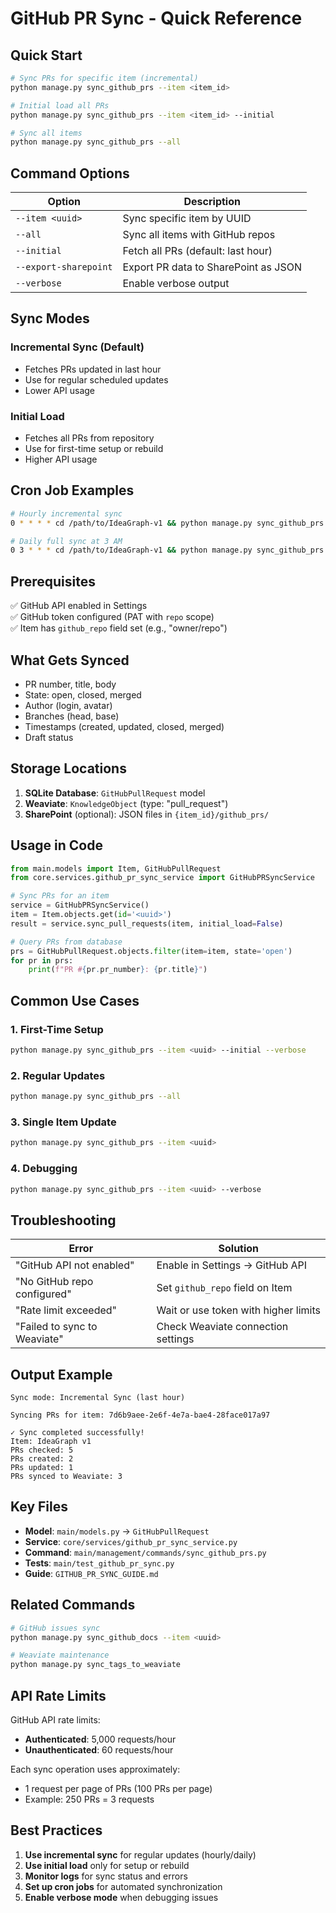 # GitHub PR Sync - Quick Reference

## Quick Start

```bash
# Sync PRs for specific item (incremental)
python manage.py sync_github_prs --item <item_id>

# Initial load all PRs
python manage.py sync_github_prs --item <item_id> --initial

# Sync all items
python manage.py sync_github_prs --all
```

## Command Options

| Option | Description |
|--------|-------------|
| `--item <uuid>` | Sync specific item by UUID |
| `--all` | Sync all items with GitHub repos |
| `--initial` | Fetch all PRs (default: last hour) |
| `--export-sharepoint` | Export PR data to SharePoint as JSON |
| `--verbose` | Enable verbose output |

## Sync Modes

### Incremental Sync (Default)
- Fetches PRs updated in last hour
- Use for regular scheduled updates
- Lower API usage

### Initial Load
- Fetches all PRs from repository
- Use for first-time setup or rebuild
- Higher API usage

## Cron Job Examples

```bash
# Hourly incremental sync
0 * * * * cd /path/to/IdeaGraph-v1 && python manage.py sync_github_prs --all >> logs/sync_github_prs.log 2>&1

# Daily full sync at 3 AM
0 3 * * * cd /path/to/IdeaGraph-v1 && python manage.py sync_github_prs --all --initial >> logs/sync_github_prs.log 2>&1
```

## Prerequisites

✅ GitHub API enabled in Settings  
✅ GitHub token configured (PAT with `repo` scope)  
✅ Item has `github_repo` field set (e.g., "owner/repo")  

## What Gets Synced

- PR number, title, body
- State: open, closed, merged
- Author (login, avatar)
- Branches (head, base)
- Timestamps (created, updated, closed, merged)
- Draft status

## Storage Locations

1. **SQLite Database**: `GitHubPullRequest` model
2. **Weaviate**: `KnowledgeObject` (type: "pull_request")
3. **SharePoint** (optional): JSON files in `{item_id}/github_prs/`

## Usage in Code

```python
from main.models import Item, GitHubPullRequest
from core.services.github_pr_sync_service import GitHubPRSyncService

# Sync PRs for an item
service = GitHubPRSyncService()
item = Item.objects.get(id='<uuid>')
result = service.sync_pull_requests(item, initial_load=False)

# Query PRs from database
prs = GitHubPullRequest.objects.filter(item=item, state='open')
for pr in prs:
    print(f"PR #{pr.pr_number}: {pr.title}")
```

## Common Use Cases

### 1. First-Time Setup
```bash
python manage.py sync_github_prs --item <uuid> --initial --verbose
```

### 2. Regular Updates
```bash
python manage.py sync_github_prs --all
```

### 3. Single Item Update
```bash
python manage.py sync_github_prs --item <uuid>
```

### 4. Debugging
```bash
python manage.py sync_github_prs --item <uuid> --verbose
```

## Troubleshooting

| Error | Solution |
|-------|----------|
| "GitHub API not enabled" | Enable in Settings → GitHub API |
| "No GitHub repo configured" | Set `github_repo` field on Item |
| "Rate limit exceeded" | Wait or use token with higher limits |
| "Failed to sync to Weaviate" | Check Weaviate connection settings |

## Output Example

```
Sync mode: Incremental Sync (last hour)

Syncing PRs for item: 7d6b9aee-2e6f-4e7a-bae4-28face017a97

✓ Sync completed successfully!
Item: IdeaGraph v1
PRs checked: 5
PRs created: 2
PRs updated: 1
PRs synced to Weaviate: 3
```

## Key Files

- **Model**: `main/models.py` → `GitHubPullRequest`
- **Service**: `core/services/github_pr_sync_service.py`
- **Command**: `main/management/commands/sync_github_prs.py`
- **Tests**: `main/test_github_pr_sync.py`
- **Guide**: `GITHUB_PR_SYNC_GUIDE.md`

## Related Commands

```bash
# GitHub issues sync
python manage.py sync_github_docs --item <uuid>

# Weaviate maintenance
python manage.py sync_tags_to_weaviate
```

## API Rate Limits

GitHub API rate limits:
- **Authenticated**: 5,000 requests/hour
- **Unauthenticated**: 60 requests/hour

Each sync operation uses approximately:
- 1 request per page of PRs (100 PRs per page)
- Example: 250 PRs = 3 requests

## Best Practices

1. **Use incremental sync** for regular updates (hourly/daily)
2. **Use initial load** only for setup or rebuild
3. **Monitor logs** for sync status and errors
4. **Set up cron jobs** for automated synchronization
5. **Enable verbose mode** when debugging issues
